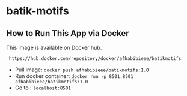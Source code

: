 # batik-motifs

## How to Run This App via Docker
This image is available on Docker hub.
```
 https://hub.docker.com/repository/docker/afhabibieee/batikmotifs
```
- Pull image: `docker push afhabibieee/batikmotifs:1.0`
- Run docker container: `docker run -p 8501:8501 afhabibieee/batikmotifs:1.0`
- Go to : `localhost:8501`
